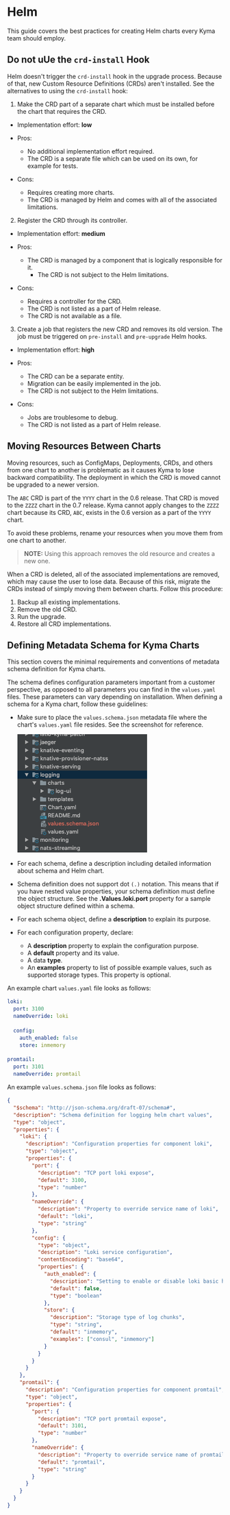 # Helm

This guide covers the best practices for creating Helm charts every Kyma team should employ.

## Do not uUe the `crd-install` Hook

Helm doesn't trigger the `crd-install` hook in the upgrade process. Because of that, new Custom Resource Definitions (CRDs) aren't installed. See the alternatives to using the `crd-install` hook:

1. Make the CRD part of a separate chart which must be installed before the chart that requires the CRD.

  - Implementation effort: **low**
  - Pros:
    - No additional implementation effort required.
    - The CRD is a separate file which can be used on its own, for example for tests.
  
  - Cons:
    - Requires creating more charts.
    - The CRD is managed by Helm and comes with all of the associated limitations.

2. Register the CRD through its controller.

  - Implementation effort: **medium**
  - Pros:
    - The CRD is managed by a component that is logically responsible for it.
      - The CRD is not subject to the Helm limitations.

  - Cons:
    - Requires a controller for the CRD.
    - The CRD is not listed as a part of Helm release.
    - The CRD is not available as a file.

3. Create a job that registers the new CRD and removes its old version. The job must be triggered on `pre-install` and `pre-upgrade` Helm hooks.

  - Implementation effort: **high**
  - Pros:
    - The CRD can be a separate entity.
    - Migration can be easily implemented in the job.
    - The CRD is not subject to the Helm limitations.

  - Cons:
    - Jobs are troublesome to debug.
    - The CRD is not listed as a part of Helm release.

## Moving Resources Between Charts

Moving resources, such as ConfigMaps, Deployments, CRDs, and others from one chart to another is problematic as it causes Kyma to lose backward compatibility. The deployment in which the CRD is moved cannot be upgraded to a newer version.  

The `ABC` CRD is part of the `YYYY` chart in the 0.6 release. That CRD is moved to the `ZZZZ` chart in the 0.7 release. Kyma cannot apply changes to the `ZZZZ` chart because its CRD, `ABC`, exists in the 0.6 version as a part of the `YYYY` chart.  

To avoid these problems, rename your resources when you move them from one chart to another.

>**NOTE:** Using this approach removes the old resource and creates a new one.

When a CRD is deleted, all of the associated implementations are removed, which may cause the user to lose data. Because of this risk, migrate the CRDs instead of simply moving them between charts. Follow this procedure:

1. Backup all existing implementations.
2. Remove the old CRD.
3. Run the upgrade.
4. Restore all CRD implementations.

## Defining Metadata Schema for Kyma Charts

This section covers the minimal requirements and conventions of metadata schema definition for Kyma charts.

The schema defines configuration parameters important from a customer perspective, as opposed to all parameters you can find in the `values.yaml` files. These parameters can vary depending on installation.
When defining a schema for a Kyma chart, follow these guidelines:

- Make sure to place the `values.schema.json` metadata file where the chart's `values.yaml` file resides. See the screenshot for reference.

   ![Example 1](./assets/metadata-schema.png)

- For each schema, define a description including detailed information about schema and Helm chart.

- Schema definition does not support dot `(.)` notation. This means that if you have nested value properties, your schema definition must define the object structure.
See the **.Values.loki.port** property for a sample object structure defined within a schema.

- For each schema object, define a **description**  to explain its purpose.

- For each configuration property, declare:
  - A **description** property to explain the configuration purpose.
  - A **default** property and its value.
  - A data **type**.
  - An **examples** property to list of possible example values, such as supported storage types. This property is optional.

An example chart `values.yaml` file looks as follows:

```yaml
loki:
  port: 3100
  nameOverride: loki
  
  config:
    auth_enabled: false
    store: inmemory

promtail:
  port: 3101
  nameOverride: promtail
```

An example `values.schema.json` file looks as follows:

```json
{
  "$schema": "http://json-schema.org/draft-07/schema#",
  "description": "Schema definition for logging helm chart values",
  "type": "object",
  "properties": {
    "loki": {
      "description": "Configuration properties for component loki",
      "type": "object",
      "properties": {
        "port": {
          "description": "TCP port loki expose",
          "default": 3100,
          "type": "number"
        },
        "nameOverride": {
          "description": "Property to override service name of loki",
          "default": "loki",
          "type": "string"
        },
        "config": {
          "type": "object",
          "description": "Loki service configuration",
          "contentEncoding": "base64",
          "properties": {
            "auth_enabled": {
              "description": "Setting to enable or disable loki basic http authentication",
              "default": false,
              "type": "boolean"
            },
            "store": {
              "description": "Storage type of log chunks",
              "type": "string",
              "default": "inmemory",
              "examples": ["consul", "inmemory"]
            }
          }
        }
      }
    },
    "promtail": {
      "description": "Configuration properties for component promtail",
      "type": "object",
      "properties": {
        "port": {
          "description": "TCP port promtail expose",
          "default": 3101,
          "type": "number"
        },
        "nameOverride": {
          "description": "Property to override service name of promtail",
          "default": "promtail",
          "type": "string"
        }
      }
    }
  }
}
```
